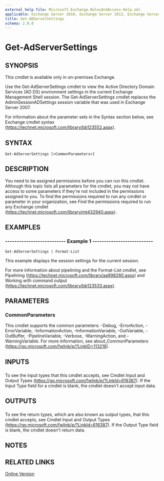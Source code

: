 ```yaml
---
external help file: Microsoft.Exchange.RolesAndAccess-Help.xml
applicable: Exchange Server 2010, Exchange Server 2013, Exchange Server 2016
title: Get-ADServerSettings
schema: 2.0.0
---
```


# Get-AdServerSettings

## SYNOPSIS
This cmdlet is available only in on-premises Exchange.

Use the Get-AdServerSettings cmdlet to view the Active Directory Domain Services (AD DS) environment settings in the current Exchange Management Shell session. The Get-AdServerSettings cmdlet replaces the AdminSessionADSettings session variable that was used in Exchange Server 2007.

For information about the parameter sets in the Syntax section below, see Exchange cmdlet syntax (https://technet.microsoft.com/library/bb123552.aspx).

## SYNTAX

```
Get-AdServerSettings [<CommonParameters>]
```

## DESCRIPTION
You need to be assigned permissions before you can run this cmdlet. Although this topic lists all parameters for the cmdlet, you may not have access to some parameters if they're not included in the permissions assigned to you. To find the permissions required to run any cmdlet or parameter in your organization, see Find the permissions required to run any Exchange cmdlet (https://technet.microsoft.com/library/mt432940.aspx).

## EXAMPLES

### -------------------------- Example 1 --------------------------
```
Get-AdServerSettings | Format-List
```

This example displays the session settings for the current session.

For more information about pipelining and the Format-List cmdlet, see Pipelining (https://technet.microsoft.com/library/aa998260.aspx) and Working with command output (https://technet.microsoft.com/library/bb123533.aspx).

## PARAMETERS

### CommonParameters
This cmdlet supports the common parameters: -Debug, -ErrorAction, -ErrorVariable, -InformationAction, -InformationVariable, -OutVariable, -OutBuffer, -PipelineVariable, -Verbose, -WarningAction, and -WarningVariable. For more information, see about_CommonParameters (https://go.microsoft.com/fwlink/p/?LinkID=113216).

## INPUTS

###  
To see the input types that this cmdlet accepts, see Cmdlet Input and Output Types (https://go.microsoft.com/fwlink/p/?LinkId=616387). If the Input Type field for a cmdlet is blank, the cmdlet doesn't accept input data.

## OUTPUTS

###  
To see the return types, which are also known as output types, that this cmdlet accepts, see Cmdlet Input and Output Types (https://go.microsoft.com/fwlink/p/?LinkId=616387). If the Output Type field is blank, the cmdlet doesn't return data.

## NOTES

## RELATED LINKS

[Online Version](https://technet.microsoft.com/library/c09f17ff-7830-4a4e-a951-501bc44a26ab.aspx)
